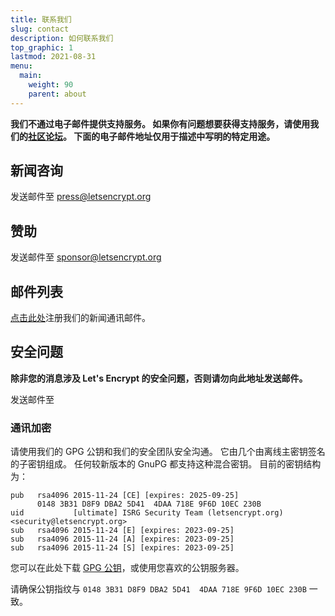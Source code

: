 ```yaml
---
title: 联系我们
slug: contact
description: 如何联系我们
top_graphic: 1
lastmod: 2021-08-31
menu:
  main:
    weight: 90
    parent: about
---
```


**我们不通过电子邮件提供支持服务。 如果你有问题想要获得支持服务，请使用我们的[社区论坛](https://community.letsencrypt.org)。 下面的电子邮件地址仅用于描述中写明的特定用途。**

## 新闻咨询

发送邮件至 [press@letsencrypt.org](mailto:press@letsencrypt.org)

## 赞助

发送邮件至 [sponsor@letsencrypt.org](mailto:sponsor@letsencrypt.org)

## 邮件列表

[点击此处](https://outreach.abetterinternet.org/l/1011011/2023-02-16/6l51)注册我们的新闻通讯邮件。

## 安全问题

**除非您的消息涉及 Let's Encrypt 的安全问题，否则请勿向此地址发送邮件。**

<span id="email">发送邮件至 </span>

<script>
  var parts = ["security", '@', "letsencrypt", ".", "org"];
  var anchor = document.createElement("a");
  anchor.href = "mailto:" + parts.join("");
  anchor.text = parts.join("");
  document.getElementById("email").appendChild(anchor)
</script>

### 通讯加密

请使用我们的 GPG 公钥和我们的安全团队安全沟通。 它由几个由离线主密钥签名的子密钥组成。 任何较新版本的 GnuPG 都支持这种混合密钥。 目前的密钥结构为：

```
pub   rsa4096 2015-11-24 [CE] [expires: 2025-09-25]
      0148 3B31 D8F9 DBA2 5D41  4DAA 718E 9F6D 10EC 230B
uid           [ultimate] ISRG Security Team (letsencrypt.org) <security@letsencrypt.org>
sub   rsa4096 2015-11-24 [E] [expires: 2023-09-25]
sub   rsa4096 2015-11-24 [A] [expires: 2023-09-25]
sub   rsa4096 2015-11-24 [S] [expires: 2023-09-25]
```

您可以在此处下载 [GPG 公钥](/security_letsencrypt.org-publickey.asc)，或使用您喜欢的公钥服务器。

请确保公钥指纹与 `0148 3B31 D8F9 DBA2 5D41  4DAA 718E 9F6D 10EC 230B` 一致。
